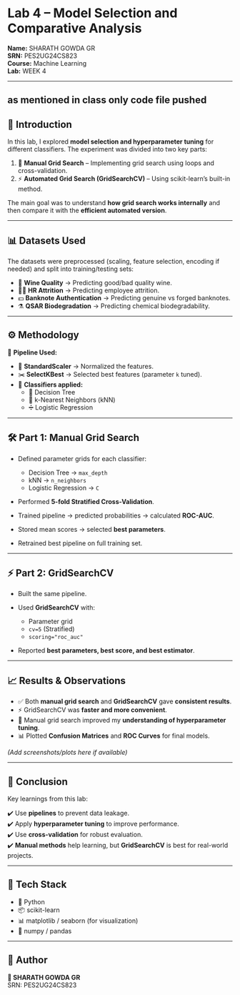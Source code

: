 # Lab 4 – Model Selection and Comparative Analysis  

**Name:** SHARATH GOWDA GR  
**SRN:** PES2UG24CS823  
**Course:** Machine Learning  
**Lab:** WEEK 4  

---
as mentioned in class only code file pushed
---

## 📖 Introduction  
In this lab, I explored **model selection and hyperparameter tuning** for different classifiers. The experiment was divided into two key parts:  

1. 🔄 **Manual Grid Search** – Implementing grid search using loops and cross-validation.  
2. ⚡ **Automated Grid Search (GridSearchCV)** – Using scikit-learn’s built-in method.  

The main goal was to understand **how grid search works internally** and then compare it with the **efficient automated version**.  

---

## 📊 Datasets Used  
The datasets were preprocessed (scaling, feature selection, encoding if needed) and split into training/testing sets:  

- 🍷 **Wine Quality** → Predicting good/bad quality wine.  
- 🧑‍💼 **HR Attrition** → Predicting employee attrition.  
- 💵 **Banknote Authentication** → Predicting genuine vs forged banknotes.  
- ⚗️ **QSAR Biodegradation** → Predicting chemical biodegradability.  

---

## ⚙️ Methodology  

🔗 **Pipeline Used:**  

- 📏 **StandardScaler** → Normalized the features.  
- ✂️ **SelectKBest** → Selected best features (parameter `k` tuned).  
- 🤖 **Classifiers applied:**  
  - 🌳 Decision Tree  
  - 👥 k-Nearest Neighbors (kNN)  
  - ➗ Logistic Regression  

---

## 🛠️ Part 1: Manual Grid Search  

- Defined parameter grids for each classifier:  
  - Decision Tree → `max_depth`  
  - kNN → `n_neighbors`  
  - Logistic Regression → `C`  

- Performed **5-fold Stratified Cross-Validation**.  
- Trained pipeline → predicted probabilities → calculated **ROC-AUC**.  
- Stored mean scores → selected **best parameters**.  
- Retrained best pipeline on full training set.  

---

## ⚡ Part 2: GridSearchCV  

- Built the same pipeline.  
- Used **GridSearchCV** with:  
  - Parameter grid  
  - `cv=5` (Stratified)  
  - `scoring="roc_auc"`  

- Reported **best parameters, best score, and best estimator**.  

---

## 📈 Results & Observations  

- ✅ Both **manual grid search** and **GridSearchCV** gave **consistent results**.  
- ⚡ GridSearchCV was **faster and more convenient**.  
- 🧠 Manual grid search improved my **understanding of hyperparameter tuning**.  
- 📊 Plotted **Confusion Matrices** and **ROC Curves** for final models.  

*(Add screenshots/plots here if available)*  

---

## 🏁 Conclusion  

Key learnings from this lab:  

✔️ Use **pipelines** to prevent data leakage.  
✔️ Apply **hyperparameter tuning** to improve performance.  
✔️ Use **cross-validation** for robust evaluation.  
✔️ **Manual methods** help learning, but **GridSearchCV** is best for real-world projects.  

---

## 🚀 Tech Stack  

- 🐍 Python  
- 📦 scikit-learn  
- 📊 matplotlib / seaborn (for visualization)  
- 🔢 numpy / pandas  


---

## 📌 Author  
**👤 SHARATH GOWDA GR**  
SRN: PES2UG24CS823  
